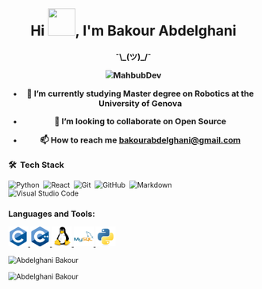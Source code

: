 <h1 align="center">Hi <img src="https://github.com/ghani35/ghani35/blob/main/Wave.gif" height="55px" width="55px">, I'm Bakour Abdelghani </h1>
<h3 align="center">¯\_(ツ)_/¯


<p align="center"> <img src="dev-working.gif" alt="MahbubDev"/> </p>

- 🔭 I’m currently studying **Master degree on Robotics** at the **University of Genova**

- 👯 I’m looking to collaborate on **Open Source**

- 📫 How to reach me **bakourabdelghani@gmail.com**

### 🛠 &nbsp;Tech Stack

![Python](https://img.shields.io/badge/-Python-05122A?style=flat&logo=python)&nbsp;
![React](https://img.shields.io/badge/-React-05122A?style=flat&logo=react)&nbsp;
![Git](https://img.shields.io/badge/-Git-05122A?style=flat&logo=git)&nbsp;
![GitHub](https://img.shields.io/badge/-GitHub-05122A?style=flat&logo=github)&nbsp;
![Markdown](https://img.shields.io/badge/-Markdown-05122A?style=flat&logo=markdown)\
![Visual Studio Code](https://img.shields.io/badge/-Visual%20Studio%20Code-05122A?style=flat&logo=visual-studio-code&logoColor=007ACC)&nbsp;
<br />

<h3 align="left">Languages and Tools:</h3>
<p align="left"> <a href="https://www.cprogramming.com/" target="_blank"> <img src="https://raw.githubusercontent.com/devicons/devicon/master/icons/c/c-original.svg" alt="c" width="40" height="40"/> </a> <a href="https://www.w3schools.com/cpp/" target="_blank"> <img src="https://raw.githubusercontent.com/devicons/devicon/master/icons/cplusplus/cplusplus-original.svg" alt="cplusplus" width="40" height="40"/> </a> <a href="https://www.linux.org/" target="_blank"> <img src="https://raw.githubusercontent.com/devicons/devicon/master/icons/linux/linux-original.svg" alt="linux" width="40" height="40"/> </a> <a href="https://www.mysql.com/" target="_blank"> <img src="https://raw.githubusercontent.com/devicons/devicon/master/icons/mysql/mysql-original-wordmark.svg" alt="mysql" width="40" height="40"/> </a<a href="https://www.python.org" target="_blank"> <img src="https://raw.githubusercontent.com/devicons/devicon/master/icons/python/python-original.svg" alt="python" width="40" height="40"/> </a> </p>

<p><img width="494" align="center" src="https://github-readme-stats.vercel.app/api/top-langs?username=ghani35&show_icons=true&locale=en&layout=compact" alt="Abdelghani Bakour" /></p>

<p><img align="center" src="https://github-readme-stats.vercel.app/api?username=ghani35&show_icons=true&locale=en" alt="Abdelghani Bakour" /></p>

[linkedin]: [https://linkedin.com/in/mahbubdev](https://www.linkedin.com/in/abdelghani-bakour-255518234/)
